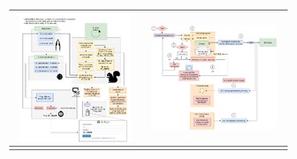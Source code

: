 |[<img src="https://raw.githubusercontent.com/tedezed/kubernetes-containers-tools/master/docs/img/Squirrel.png" width="90%" height="90%">](https://github.com/Tedezed/kubernetes-containers-tools/tree/master/squirrel)|[<img src="https://raw.githubusercontent.com/Tedezed/kubernetes-containers-tools/master/tools/images/liberty_start-stop.png" width="90%" height="90%">](https://github.com/Tedezed/kubernetes-containers-tools/tree/master/liberty)|
|-|-|
| | |
